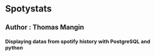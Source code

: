 # Spotystats
## Author : Thomas Mangin
### Displaying datas from spotify history with PostgreSQL and python
